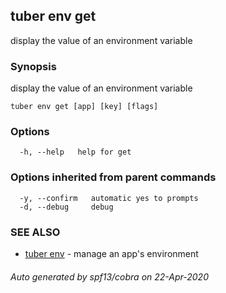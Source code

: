 ## tuber env get

display the value of an environment variable

### Synopsis

display the value of an environment variable

```
tuber env get [app] [key] [flags]
```

### Options

```
  -h, --help   help for get
```

### Options inherited from parent commands

```
  -y, --confirm   automatic yes to prompts
  -d, --debug     debug
```

### SEE ALSO

* [tuber env](tuber_env.md)	 - manage an app's environment

###### Auto generated by spf13/cobra on 22-Apr-2020
